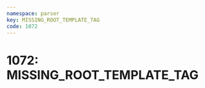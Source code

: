 ```yaml
---
namespace: parser
key: MISSING_ROOT_TEMPLATE_TAG
code: 1072
---
```


# 1072: MISSING_ROOT_TEMPLATE_TAG
